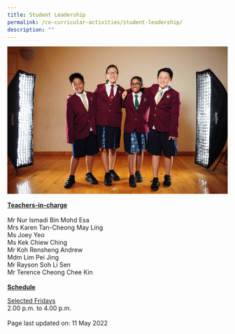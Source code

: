 ```yaml
---
title: Student Leadership
permalink: /co-curricular-activities/student-leadership/
description: ""
---
```

<img src="/images/sl.jpeg">
<p><u><strong>Teachers-in-charge</strong></u><br /><br />Mr Nur Ismadi Bin Mohd Esa<br />Mrs Karen Tan-Cheong May Ling<br />Ms Joey Yeo<br />Ms Kek Chiew Ching<br />Mr Koh Rensheng Andrew<br />Mdm Lim Pei Jing<br />Mr Rayson Soh Li Sen<br />Mr Terence Cheong Chee Kin<br /><br /><u><strong>Schedule</strong>
<p>Selected Fridays</u><br />2.00 p.m. to 4.00 p.m.&nbsp;<br /><br />Page last updated on: 11 May 2022</p>